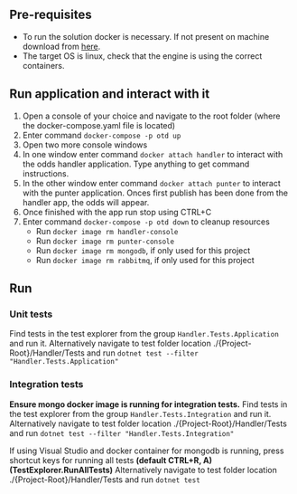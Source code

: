 ## Pre-requisites

 - To run the solution docker is necessary. If not present on machine download from [here](https://www.docker.com/products/docker-desktop/).
 - The target OS is linux, check that the engine is using the correct containers.

## Run application and interact with it
 1. Open a console of your choice and navigate to the root folder (where the docker-compose.yaml file is located)
 2. Enter command `docker-compose -p otd up`
 3. Open two more console windows
 4. In one window enter command `docker attach handler` to interact with the odds handler application. Type anything to get command instructions.
 5. In the other window enter command `docker attach punter` to interact with the punter application. Onces first publish has been done from the handler app, the odds will appear.
 6. Once finished with the app run stop using CTRL+C
 7. Enter command `docker-compose -p otd down` to cleanup resources
    - Run `docker image rm handler-console` 
    - Run `docker image rm punter-console`
    - Run `docker image rm mongodb`, if only used for this project
    - Run `docker image rm rabbitmq`, if only used for this project

## Run 
### Unit tests
Find tests in the test explorer from the group `Handler.Tests.Application` and run it.
Alternatively navigate to test folder location  ./{Project-Root}/Handler/Tests and run `dotnet test --filter "Handler.Tests.Application"`
### Integration tests
__Ensure mongo docker image is running for integration tests.__
Find tests in the test explorer from the group  `Handler.Tests.Integration` and run it.
Alternatively navigate to test folder location  ./{Project-Root}/Handler/Tests and run `dotnet test --filter "Handler.Tests.Integration"`

If using Visual Studio and docker container for mongodb is running, press shortcut keys for running all tests __(default CTRL+R, A) (TestExplorer.RunAllTests)__
Alternatively navigate to test folder location  ./{Project-Root}/Handler/Tests and run `dotnet test`